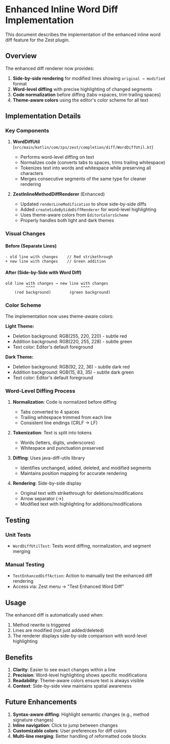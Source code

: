 # Enhanced Inline Word Diff Implementation

This document describes the implementation of the enhanced inline word diff feature for the Zest plugin.

## Overview

The enhanced diff renderer now provides:
1. **Side-by-side rendering** for modified lines showing `original → modified` format
2. **Word-level diffing** with precise highlighting of changed segments
3. **Code normalization** before diffing (tabs→spaces, trim trailing spaces)
4. **Theme-aware colors** using the editor's color scheme for all text

## Implementation Details

### Key Components

1. **WordDiffUtil** (`src/main/kotlin/com/zps/zest/completion/diff/WordDiffUtil.kt`)
   - Performs word-level diffing on text
   - Normalizes code (converts tabs to spaces, trims trailing whitespace)
   - Tokenizes text into words and whitespace while preserving all characters
   - Merges consecutive segments of the same type for cleaner rendering

2. **ZestInlineMethodDiffRenderer** (Enhanced)
   - Updated `renderLineModification` to show side-by-side diffs
   - Added `createSideBySideDiffRenderer` for word-level highlighting
   - Uses theme-aware colors from `EditorColorsScheme`
   - Properly handles both light and dark themes

### Visual Changes

#### Before (Separate Lines)
```
- old line with changes    // Red strikethrough
+ new line with changes    // Green addition
```

#### After (Side-by-Side with Word Diff)
```
old line with changes → new line with changes
         ^^^^                    ^^^^
    (red background)        (green background)
```

### Color Scheme

The implementation now uses theme-aware colors:

**Light Theme:**
- Deletion background: RGB(255, 220, 220) - subtle red
- Addition background: RGB(220, 255, 228) - subtle green
- Text color: Editor's default foreground

**Dark Theme:**
- Deletion background: RGB(92, 22, 36) - subtle dark red
- Addition background: RGB(15, 83, 35) - subtle dark green
- Text color: Editor's default foreground

### Word-Level Diffing Process

1. **Normalization**: Code is normalized before diffing
   - Tabs converted to 4 spaces
   - Trailing whitespace trimmed from each line
   - Consistent line endings (CRLF → LF)

2. **Tokenization**: Text is split into tokens
   - Words (letters, digits, underscores)
   - Whitespace and punctuation preserved

3. **Diffing**: Uses java-diff-utils library
   - Identifies unchanged, added, deleted, and modified segments
   - Maintains position mapping for accurate rendering

4. **Rendering**: Side-by-side display
   - Original text with strikethrough for deletions/modifications
   - Arrow separator (→)
   - Modified text with highlighting for additions/modifications

## Testing

### Unit Tests
- `WordDiffUtilTest`: Tests word diffing, normalization, and segment merging

### Manual Testing
- `TestEnhancedDiffAction`: Action to manually test the enhanced diff rendering
- Access via: Zest menu → "Test Enhanced Word Diff"

## Usage

The enhanced diff is automatically used when:
1. Method rewrite is triggered
2. Lines are modified (not just added/deleted)
3. The renderer displays side-by-side comparison with word-level highlighting

## Benefits

1. **Clarity**: Easier to see exact changes within a line
2. **Precision**: Word-level highlighting shows specific modifications
3. **Readability**: Theme-aware colors ensure text is always visible
4. **Context**: Side-by-side view maintains spatial awareness

## Future Enhancements

1. **Syntax-aware diffing**: Highlight semantic changes (e.g., method signature changes)
2. **Inline navigation**: Click to jump between changes
3. **Customizable colors**: User preferences for diff colors
4. **Multi-line merging**: Better handling of reformatted code blocks
